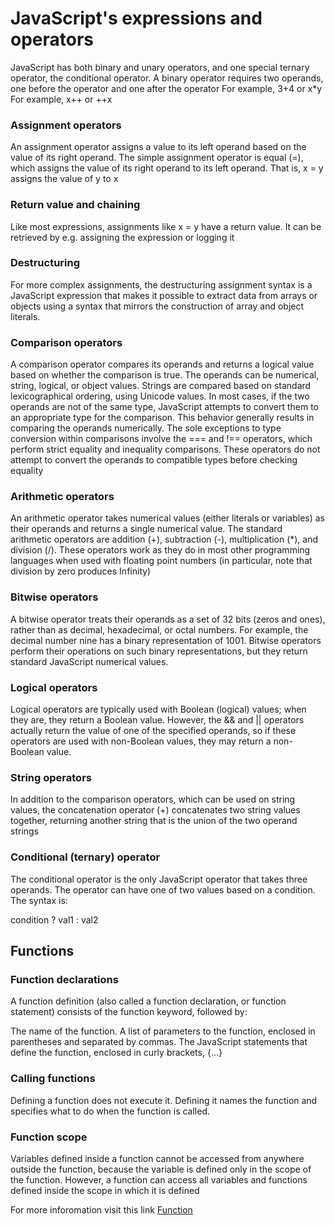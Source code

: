 
# JavaScript's expressions and operators

JavaScript has both binary and unary operators, and one special ternary operator, the conditional operator. A binary operator requires two operands, one before the operator and one after the operator
For example, 3+4 or x*y
For example, x++ or ++x

### Assignment operators
An assignment operator assigns a value to its left operand based on the value of its right operand. The simple assignment operator is equal (=), which assigns the value of its right operand to its left operand. That is, x = y assigns the value of y to x

### Return value and chaining
Like most expressions, assignments like x = y have a return value. It can be retrieved by e.g. assigning the expression or logging it

### Destructuring
For more complex assignments, the destructuring assignment syntax is a JavaScript expression that makes it possible to extract data from arrays or objects using a syntax that mirrors the construction of array and object literals.

### Comparison operators
A comparison operator compares its operands and returns a logical value based on whether the comparison is true. The operands can be numerical, string, logical, or object values. Strings are compared based on standard lexicographical ordering, using Unicode values. In most cases, if the two operands are not of the same type, JavaScript attempts to convert them to an appropriate type for the comparison. This behavior generally results in comparing the operands numerically. The sole exceptions to type conversion within comparisons involve the === and !== operators, which perform strict equality and inequality comparisons. These operators do not attempt to convert the operands to compatible types before checking equality

### Arithmetic operators
An arithmetic operator takes numerical values (either literals or variables) as their operands and returns a single numerical value. The standard arithmetic operators are addition (+), subtraction (-), multiplication (*), and division (/). These operators work as they do in most other programming languages when used with floating point numbers (in particular, note that division by zero produces Infinity)

### Bitwise operators
A bitwise operator treats their operands as a set of 32 bits (zeros and ones), rather than as decimal, hexadecimal, or octal numbers. For example, the decimal number nine has a binary representation of 1001. Bitwise operators perform their operations on such binary representations, but they return standard JavaScript numerical values.

### Logical operators
Logical operators are typically used with Boolean (logical) values; when they are, they return a Boolean value. However, the && and || operators actually return the value of one of the specified operands, so if these operators are used with non-Boolean values, they may return a non-Boolean value.

### String operators
In addition to the comparison operators, which can be used on string values, the concatenation operator (+) concatenates two string values together, returning another string that is the union of the two operand strings

### Conditional (ternary) operator
The conditional operator is the only JavaScript operator that takes three operands. The operator can have one of two values based on a condition. The syntax is:

condition ? val1 : val2

## Functions


### Function declarations
A function definition (also called a function declaration, or function statement) consists of the function keyword, followed by:

The name of the function.
A list of parameters to the function, enclosed in parentheses and separated by commas.
The JavaScript statements that define the function, enclosed in curly brackets, {...}

### Calling functions

Defining a function does not execute it. Defining it names the function and specifies what to do when the function is called.

### Function scope
Variables defined inside a function cannot be accessed from anywhere outside the function, because the variable is defined only in the scope of the function. However, a function can access all variables and functions defined inside the scope in which it is defined

For more inforomation visit this link [ Function](https://developer.mozilla.org/en-US/docs/Web/JavaScript/Guide/Functions)
